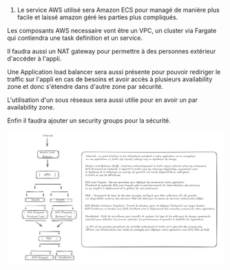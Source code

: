 1) Le service AWS utilisé sera Amazon ECS pour managé de manière plus facile et laissé amazon géré les parties plus compliqués.

Les composants AWS necessaire vont être un VPC, un cluster via Fargate qui contiendra une task definition et un service.

Il faudra aussi un NAT gateway pour permettre à des personnes extérieur d'accéder à l'appli.

Une Application load balancer sera aussi présente pour pouvoir rediriger le traffic sur l'appli en cas de besoins et avoir accès à plusieurs availability zone et donc s'étendre dans d'autre zone par sécurité.

L'utilisation d'un sous réseaux sera aussi utilie pour en avoir un par availability zone.

Enfin il faudra ajouter un security groups pour la sécurité.

![image du schéma](image_foad.png)